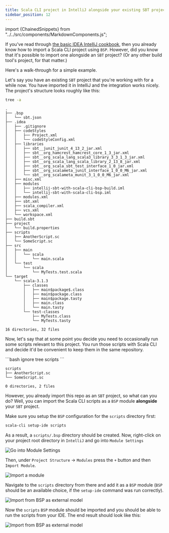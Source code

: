 ```yaml
---
title: Scala CLI project in IntelliJ alongside your existing SBT project
sidebar_position: 12
---
```


import {ChainedSnippets} from "../../src/components/MarkdownComponents.js";

If you've read through [the basic IDEA IntelliJ cookbook](intellij.md), then you already know how to import a Scala CLI
project using `BSP`. However, did you know that it's possible to import one alongside an `SBT` project? (Or any other
build tool's project, for that matter.)

Here's a walk-through for a simple example.

Let's say you have an existing `SBT` project that you're working with for a while now. You have imported it in IntelliJ
and the integration works nicely.
The project's structure looks roughly like this:

<ChainedSnippets>

```bash
tree -a
```

```text
.
├── .bsp
│   └── sbt.json
├── .idea
│   ├── .gitignore
│   ├── codeStyles
│   │   ├── Project.xml
│   │   └── codeStyleConfig.xml
│   ├── libraries
│   │   ├── sbt__junit_junit_4_13_2_jar.xml
│   │   ├── sbt__org_hamcrest_hamcrest_core_1_3_jar.xml
│   │   ├── sbt__org_scala_lang_scala3_library_3_3_1_3_jar.xml
│   │   ├── sbt__org_scala_lang_scala_library_2_13_8_jar.xml
│   │   ├── sbt__org_scala_sbt_test_interface_1_0_jar.xml
│   │   ├── sbt__org_scalameta_junit_interface_1_0_0_M6_jar.xml
│   │   └── sbt__org_scalameta_munit_3_1_0_0_M6_jar.xml
│   ├── misc.xml
│   ├── modules
│   │   ├── intellij-sbt-with-scala-cli-bsp-build.iml
│   │   └── intellij-sbt-with-scala-cli-bsp.iml
│   ├── modules.xml
│   ├── sbt.xml
│   ├── scala_compiler.xml
│   ├── vcs.xml
│   └── workspace.xml
├── build.sbt
├── project
│   └── build.properties
├── scripts
│   ├── AnotherScript.sc
│   └── SomeScript.sc
├── src
│   ├── main
│   │   └── scala
│   │       └── main.scala
│   └── test
│       └── scala
│           └── MyTests.test.scala
└── target
    └── scala-3.1.3
        ├── classes
        │   ├── main$package$.class
        │   ├── main$package.class
        │   ├── main$package.tasty
        │   ├── main.class
        │   └── main.tasty
        └── test-classes
            ├── MyTests.class
            └── MyTests.tasty

16 directories, 32 files
```

</ChainedSnippets>

Now, let's say that at some point you decide you need to occasionally run some scripts relevant to this project. You run
those scripts with Scala CLI and decide it'd be convenient to keep them in the same repository.

<ChainedSnippets>
```bash ignore
tree scripts
```

```text
scripts
├── AnotherScript.sc
└── SomeScript.sc

0 directories, 2 files
```

</ChainedSnippets>

However, you already import this repo as an `SBT` project, so what can you do?
Well, you can import the Scala CLI scripts as a `BSP` module **alongside** your `SBT` project.

Make sure you setup the `BSP` configuration for the `scripts` directory first:

```bash ignore
scala-cli setup-ide scripts
```

As a result, a `scripts/.bsp` directory should be created.
Now, right-click on your project root directory in `IntelliJ` and go into `Module Settings`

![Go into Module Settings](/img/intellij_sbt_module_settings.png)

Then, under `Project Structure` -> `Modules` press the `+` button and then `Import Module`.

![Import a module](/img/intellij_module_settings_import_module.png)

Navigate to the `scripts` directory from there and add it as a `BSP` module (`BSP` should be an available choice,
if the `setup-ide` command was run correctly).

![Import from BSP as external model](/img/intellij_import_bsp_module.png)

Now the `scripts` `BSP` module should be imported and you should be able to run the scripts from your IDE.
The end result should look like this:

![Import from BSP as external model](/img/intellij_sbt_alongside_bsp.png)
